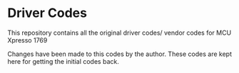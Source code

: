 # Driver Codes

This repository contains all the original driver codes/ vendor codes for MCU Xpresso 1769

Changes have been made to this codes by the author. These codes are kept here for getting the initial codes back.
